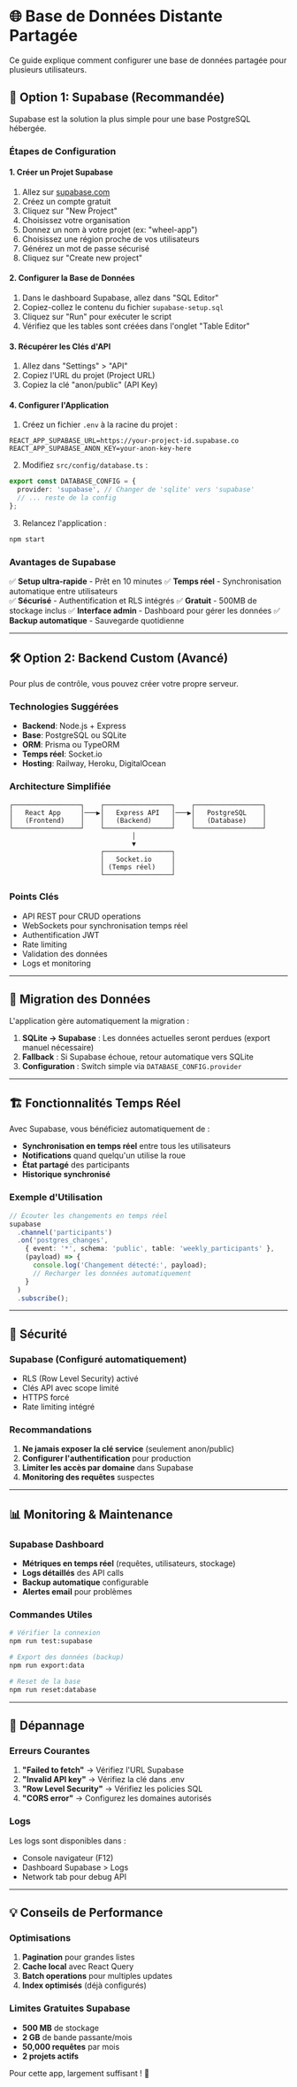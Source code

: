 # 🌐 Base de Données Distante Partagée

Ce guide explique comment configurer une base de données partagée pour plusieurs utilisateurs.

## 🚀 Option 1: Supabase (Recommandée)

Supabase est la solution la plus simple pour une base PostgreSQL hébergée.

### Étapes de Configuration

#### 1. Créer un Projet Supabase

1. Allez sur [supabase.com](https://supabase.com)
2. Créez un compte gratuit
3. Cliquez sur "New Project"
4. Choisissez votre organisation
5. Donnez un nom à votre projet (ex: "wheel-app")
6. Choisissez une région proche de vos utilisateurs
7. Générez un mot de passe sécurisé
8. Cliquez sur "Create new project"

#### 2. Configurer la Base de Données

1. Dans le dashboard Supabase, allez dans "SQL Editor"
2. Copiez-collez le contenu du fichier `supabase-setup.sql`
3. Cliquez sur "Run" pour exécuter le script
4. Vérifiez que les tables sont créées dans l'onglet "Table Editor"

#### 3. Récupérer les Clés d'API

1. Allez dans "Settings" > "API"
2. Copiez l'URL du projet (Project URL)
3. Copiez la clé "anon/public" (API Key)

#### 4. Configurer l'Application

1. Créez un fichier `.env` à la racine du projet :
```env
REACT_APP_SUPABASE_URL=https://your-project-id.supabase.co
REACT_APP_SUPABASE_ANON_KEY=your-anon-key-here
```

2. Modifiez `src/config/database.ts` :
```typescript
export const DATABASE_CONFIG = {
  provider: 'supabase', // Changer de 'sqlite' vers 'supabase'
  // ... reste de la config
};
```

3. Relancez l'application :
```bash
npm start
```

### Avantages de Supabase

✅ **Setup ultra-rapide** - Prêt en 10 minutes
✅ **Temps réel** - Synchronisation automatique entre utilisateurs  
✅ **Sécurisé** - Authentification et RLS intégrés
✅ **Gratuit** - 500MB de stockage inclus
✅ **Interface admin** - Dashboard pour gérer les données
✅ **Backup automatique** - Sauvegarde quotidienne

---

## 🛠️ Option 2: Backend Custom (Avancé)

Pour plus de contrôle, vous pouvez créer votre propre serveur.

### Technologies Suggérées

- **Backend**: Node.js + Express
- **Base**: PostgreSQL ou SQLite
- **ORM**: Prisma ou TypeORM
- **Temps réel**: Socket.io
- **Hosting**: Railway, Heroku, DigitalOcean

### Architecture Simplifiée

```
┌─────────────────┐    ┌─────────────────┐    ┌─────────────────┐
│   React App     │───▶│   Express API   │───▶│   PostgreSQL    │
│   (Frontend)    │    │   (Backend)     │    │   (Database)    │
└─────────────────┘    └─────────────────┘    └─────────────────┘
                               │
                               ▼
                       ┌─────────────────┐
                       │   Socket.io     │
                       │ (Temps réel)    │
                       └─────────────────┘
```

### Points Clés

- API REST pour CRUD operations
- WebSockets pour synchronisation temps réel
- Authentification JWT
- Rate limiting
- Validation des données
- Logs et monitoring

---

## 🔄 Migration des Données

L'application gère automatiquement la migration :

1. **SQLite → Supabase** : Les données actuelles seront perdues (export manuel nécessaire)
2. **Fallback** : Si Supabase échoue, retour automatique vers SQLite
3. **Configuration** : Switch simple via `DATABASE_CONFIG.provider`

---

## 🏗️ Fonctionnalités Temps Réel

Avec Supabase, vous bénéficiez automatiquement de :

- **Synchronisation en temps réel** entre tous les utilisateurs
- **Notifications** quand quelqu'un utilise la roue
- **État partagé** des participants
- **Historique synchronisé**

### Exemple d'Utilisation

```typescript
// Écouter les changements en temps réel
supabase
  .channel('participants')
  .on('postgres_changes', 
    { event: '*', schema: 'public', table: 'weekly_participants' },
    (payload) => {
      console.log('Changement détecté:', payload);
      // Recharger les données automatiquement
    }
  )
  .subscribe();
```

---

## 🔐 Sécurité

### Supabase (Configuré automatiquement)

- RLS (Row Level Security) activé
- Clés API avec scope limité
- HTTPS forcé
- Rate limiting intégré

### Recommandations

1. **Ne jamais exposer la clé service** (seulement anon/public)
2. **Configurer l'authentification** pour production
3. **Limiter les accès par domaine** dans Supabase
4. **Monitoring des requêtes** suspectes

---

## 📊 Monitoring & Maintenance

### Supabase Dashboard

- **Métriques en temps réel** (requêtes, utilisateurs, stockage)
- **Logs détaillés** des API calls
- **Backup automatique** configurable
- **Alertes email** pour problèmes

### Commandes Utiles

```bash
# Vérifier la connexion
npm run test:supabase

# Export des données (backup)
npm run export:data

# Reset de la base
npm run reset:database
```

---

## 🚨 Dépannage

### Erreurs Courantes

1. **"Failed to fetch"** → Vérifiez l'URL Supabase
2. **"Invalid API key"** → Vérifiez la clé dans .env
3. **"Row Level Security"** → Vérifiez les policies SQL
4. **"CORS error"** → Configurez les domaines autorisés

### Logs

Les logs sont disponibles dans :
- Console navigateur (F12)
- Dashboard Supabase > Logs
- Network tab pour debug API

---

## 💡 Conseils de Performance

### Optimisations

1. **Pagination** pour grandes listes
2. **Cache local** avec React Query
3. **Batch operations** pour multiples updates
4. **Index optimisés** (déjà configurés)

### Limites Gratuites Supabase

- **500 MB** de stockage
- **2 GB** de bande passante/mois
- **50,000 requêtes** par mois
- **2 projets actifs**

Pour cette app, largement suffisant ! 🎯 